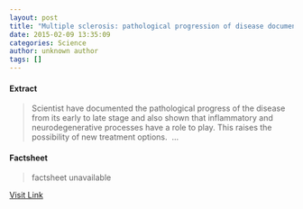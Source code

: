 ```yaml
---
layout: post
title: "Multiple sclerosis: pathological progression of disease documented"
date: 2015-02-09 13:35:09
categories: Science
author: unknown author
tags: []
---
```



#### Extract
>Scientist have documented the pathological progress of the disease from its early to late stage and also shown that inflammatory and neurodegenerative processes have a role to play. This raises the possibility of new treatment options.  ...

#### Factsheet
>factsheet unavailable

[Visit Link](http://feeds.sciencedaily.com/~r/sciencedaily/~3/YN282ctsXMY/150209083509.htm)


